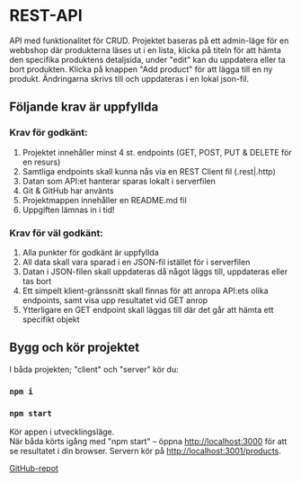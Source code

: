 # REST-API

API med funktionalitet för CRUD. Projektet baseras på ett admin-läge för en webbshop där produkterna läses ut i en lista, klicka på titeln för att hämta den specifika produktens detaljsida, under "edit" kan du uppdatera eller ta bort produkten. Klicka på knappen "Add product" för att lägga till en ny produkt. Ändringarna skrivs till och uppdateras i en lokal json-fil.

## Följande krav är uppfyllda

### Krav för godkänt:
1. Projektet innehåller minst 4 st. endpoints (GET, POST, PUT & DELETE för en resurs)
2. Samtliga endpoints skall kunna nås via en REST Client fil (.rest|.http)
3. Datan som API:et hanterar sparas lokalt i serverfilen
4. Git & GitHub har använts
5. Projektmappen innehåller en README.md fil
6. Uppgiften lämnas in i tid!

### Krav för väl godkänt:
1. Alla punkter för godkänt är uppfyllda
2. All data skall vara sparad i en JSON-fil istället för i serverfilen
3. Datan i JSON-filen skall uppdateras då något läggs till, uppdateras eller tas bort
4. Ett simpelt klient-gränssnitt skall finnas för att anropa API:ets olika endpoints, samt
visa upp resultatet vid GET anrop
5. Ytterligare en GET endpoint skall läggas till där det går att hämta ett specifikt objekt


## Bygg och kör projektet

I båda projekten; "client" och "server" kör du:

### `npm i`
### `npm start`

Kör appen i utvecklingsläge.\
När båda körts igång med "npm start" – öppna [http://localhost:3000](http://localhost:3000) för att se resultatet i din browser.
Servern kör på [http://localhost:3001/products](http://localhost:3001/products).

[GitHub-repot](https://github.com/stonetwix/rest-api)
